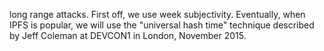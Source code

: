 long range attacks.
First off, we use week subjectivity. 
Eventually, when IPFS is popular, we will use the "universal hash time" technique described by Jeff Coleman at DEVCON1 in London, November 2015.